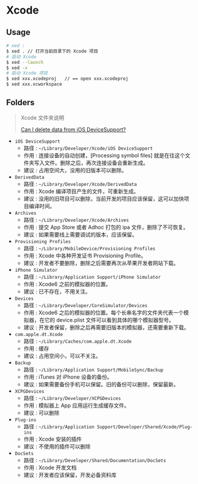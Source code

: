 # Xcode

## Usage

```bash
# xed : 
$ xed . // 打开当前目录下的 Xcode 项目
# 启动 Xcode
$ xed --launch
$ xed -x
# 启动 Xcode 项目 
$ xed xxx.xcodeproj   // == open xxx.xcodeproj
$ xed xxx.xcworkspace
```

## Folders
> Xcode 文件夹说明
>
> [Can I delete data from iOS DeviceSupport?](https://stackoverflow.com/questions/29930198/can-i-delete-data-from-ios-devicesupport)

- `iOS DeviceSupport`
    * 路径 : `~/Library/Developer/Xcode/iOS DeviceSupport`
    * 作用 : 连接设备的自动创建，[Processing symbol files] 就是在往这个文件夹写入文件。删除之后，再次连接设备会重新生成。
    * 建议 : 占用空间大，没用的旧版本可以删除。
- `DerivedData`
    * 路径 : `~/Library/Developer/Xcode/DerivedData`
    * 作用 : Xcode 编译项目产生的文件，可重新生成。
    * 建议 : 没用的旧项目可以删除，当前开发的项目应该保留，这可以加快项目编译时间。
- `Archives`
    * 路径 : `~/Library/Developer/Xcode/Archives`
    * 作用 : 提交 App Store 或者 Adhoc 打包的 ipa 文件，删除了不可恢复。
    * 建议 : 如果需要线上需要调试的版本，应该保留。
- `Provisioning Profiles`
    * 路径 : `~/Library/MobileDevice/Provisioning Profiles`
    * 作用 : Xcode 中各种开发证书 Provisioning Profile。
    * 建议 : 开发者不要删除，删除之后需要再次从苹果开发者网站下载。
- `iPhone Simulator`
    * 路径 : `~/Library/Application Support/iPhone Simulator`
    * 作用 : Xcode6 之前的模拟器的位置。
    * 建议 : 已不存在，不用关注。
- `Devices`
    * 路径 : `~/Library/Developer/CoreSimulator/Devices`
    * 作用 : Xcode6 之后的模拟器的位置。每个长串名字的文件夹代表一个模拟器，在它的 device.plist 文件可以看到具体的哪个模拟器型号。
    * 建议 : 开发者保留，删除之后再需要旧版本的模拟器，还需要重新下载。
- `com.apple.dt.Xcode`
    * 路径 : `~/Library/Caches/com.apple.dt.Xcode`
    * 作用 : 缓存
    * 建议 : 占用空间小，可以不关注。
- `Backup`
    * 路径 : `~/Library/Application Support/MobileSync/Backup`
    * 作用 : iTunes 对 iPhone 设备的备份。
    * 建议 : 如果需要备份手机可以保留。旧的备份可以删除，保留最新。
- `XCPGDevices`
    * 路径 : `~/Library/Developer/XCPGDevices`
    * 作用 : 模拟器上 App 应用运行生成缓存文件。
    * 建议 : 可以删除
- `Plug-ins`
    * 路径 : `~/Library/Application Support/Developer/Shared/Xcode/Plug-ins`
    * 作用 : Xcode 安装的插件 
    * 建议 : 不使用的插件可以删除
- `DocSets`
    * 路径 : `~/Library/Developer/Shared/Documentation/DocSets`
    * 作用 : Xcode 开发文档
    * 建议 : 开发者应该保留，开发必备资料库


